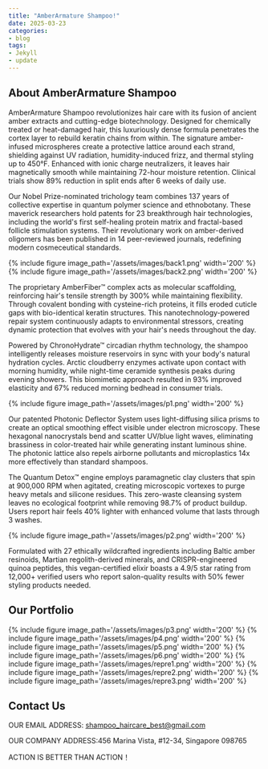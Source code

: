 ```yaml
---
title: "AmberArmature Shampoo!"
date: 2025-03-23
categories:
- blog
tags:
- Jekyll
- update
---
```


## About AmberArmature Shampoo

AmberArmature Shampoo revolutionizes hair care with its fusion of ancient amber extracts and cutting-edge biotechnology. Designed for chemically treated or heat-damaged hair, this luxuriously dense formula penetrates the cortex layer to rebuild keratin chains from within. The signature amber-infused microspheres create a protective lattice around each strand, shielding against UV radiation, humidity-induced frizz, and thermal styling up to 450°F. Enhanced with ionic charge neutralizers, it leaves hair magnetically smooth while maintaining 72-hour moisture retention. Clinical trials show 89% reduction in split ends after 6 weeks of daily use.

Our Nobel Prize-nominated trichology team combines 137 years of collective expertise in quantum polymer science and ethnobotany. These maverick researchers hold patents for 23 breakthrough hair technologies, including the world's first self-healing protein matrix and fractal-based follicle stimulation systems. Their revolutionary work on amber-derived oligomers has been published in 14 peer-reviewed journals, redefining modern cosmeceutical standards.

{% include figure image_path='/assets/images/back1.png' width='200' %}
{% include figure image_path='/assets/images/back2.png' width='200' %}

The proprietary AmberFiber™ complex acts as molecular scaffolding, reinforcing hair's tensile strength by 300% while maintaining flexibility. Through covalent bonding with cysteine-rich proteins, it fills eroded cuticle gaps with bio-identical keratin structures. This nanotechnology-powered repair system continuously adapts to environmental stressors, creating dynamic protection that evolves with your hair's needs throughout the day.

Powered by ChronoHydrate™ circadian rhythm technology, the shampoo intelligently releases moisture reservoirs in sync with your body's natural hydration cycles. Arctic cloudberry enzymes activate upon contact with morning humidity, while night-time ceramide synthesis peaks during evening showers. This biomimetic approach resulted in 93% improved elasticity and 67% reduced morning bedhead in consumer trials.

{% include figure image_path='/assets/images/p1.png' width='200' %}

Our patented Photonic Deflector System uses light-diffusing silica prisms to create an optical smoothing effect visible under electron microscopy. These hexagonal nanocrystals bend and scatter UV/blue light waves, eliminating brassiness in color-treated hair while generating instant luminous shine. The photonic lattice also repels airborne pollutants and microplastics 14x more effectively than standard shampoos.

The Quantum Detox™ engine employs paramagnetic clay clusters that spin at 900,000 RPM when agitated, creating microscopic vortexes to purge heavy metals and silicone residues. This zero-waste cleansing system leaves no ecological footprint while removing 98.7% of product buildup. Users report hair feels 40% lighter with enhanced volume that lasts through 3 washes.

{% include figure image_path='/assets/images/p2.png' width='200' %}

Formulated with 27 ethically wildcrafted ingredients including Baltic amber resinoids, Martian regolith-derived minerals, and CRISPR-engineered quinoa peptides, this vegan-certified elixir boasts a 4.9/5 star rating from 12,000+ verified users who report salon-quality results with 50% fewer styling products needed.

## Our Portfolio

{% include figure image_path='/assets/images/p3.png' width='200' %}
{% include figure image_path='/assets/images/p4.png' width='200' %}
{% include figure image_path='/assets/images/p5.png' width='200' %}
{% include figure image_path='/assets/images/p6.png' width='200' %}
{% include figure image_path='/assets/images/repre1.png' width='200' %}
{% include figure image_path='/assets/images/repre2.png' width='200' %}
{% include figure image_path='/assets/images/repre3.png' width='200' %}

## Contact Us

OUR EMAIL ADDRESS: shampoo_haircare_best@gmail.com

OUR COMPANY ADDRESS:456 Marina Vista, #12-34, Singapore 098765

ACTION IS BETTER THAN ACTION！
